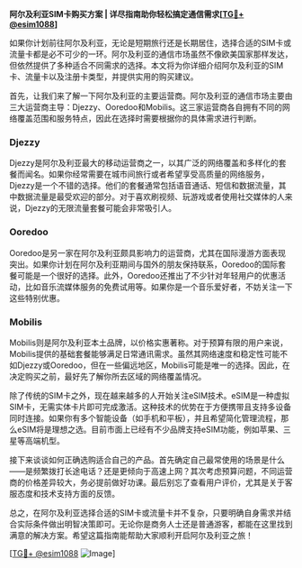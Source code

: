 **阿尔及利亚SIM卡购买方案 | 详尽指南助你轻松搞定通信需求[[TG💪+ @esim1088](https://t.me/s/esim1088)]**

如果你计划前往阿尔及利亚，无论是短期旅行还是长期居住，选择合适的SIM卡或流量卡都是必不可少的一环。阿尔及利亚的通信市场虽然不像欧美国家那样发达，但依然提供了多种适合不同需求的选择。本文将为你详细介绍阿尔及利亚的SIM卡、流量卡以及注册卡类型，并提供实用的购买建议。

首先，让我们来了解一下阿尔及利亚的主要运营商。阿尔及利亚的通信市场主要由三大运营商主导：Djezzy、Ooredoo和Mobilis。这三家运营商各自拥有不同的网络覆盖范围和服务特点，因此在选择时需要根据你的具体需求进行判断。

### Djezzy

Djezzy是阿尔及利亚最大的移动运营商之一，以其广泛的网络覆盖和多样化的套餐而闻名。如果你经常需要在城市间旅行或者希望享受高质量的网络服务，Djezzy是一个不错的选择。他们的套餐通常包括语音通话、短信和数据流量，其中数据流量是最受欢迎的部分。对于喜欢刷视频、玩游戏或者使用社交媒体的人来说，Djezzy的无限流量套餐可能会非常吸引人。

### Ooredoo

Ooredoo是另一家在阿尔及利亚颇具影响力的运营商，尤其在国际漫游方面表现突出。如果你计划在阿尔及利亚期间与国外的朋友保持联系，Ooredoo的国际套餐可能是一个很好的选择。此外，Ooredoo还推出了不少针对年轻用户的优惠活动，比如音乐流媒体服务的免费试用等。如果你是一个音乐爱好者，不妨关注一下这些特别优惠。

### Mobilis

Mobilis则是阿尔及利亚本土品牌，以价格实惠著称。对于预算有限的用户来说，Mobilis提供的基础套餐能够满足日常通讯需求。虽然其网络速度和稳定性可能不如Djezzy或Ooredoo，但在一些偏远地区，Mobilis可能是唯一的选择。因此，在决定购买之前，最好先了解你所去区域的网络覆盖情况。

除了传统的SIM卡之外，现在越来越多的人开始关注eSIM技术。eSIM是一种虚拟SIM卡，无需实体卡片即可完成激活。这种技术的优势在于方便携带且支持多设备同时连接。如果你有多个智能设备（如手机和平板），并且希望简化管理流程，那么eSIM将是理想之选。目前市面上已经有不少品牌支持eSIM功能，例如苹果、三星等高端机型。

接下来谈谈如何正确选购适合自己的产品。首先确定自己最常使用的场景是什么——是频繁拨打长途电话？还是更倾向于高速上网？其次考虑预算问题，不同运营商的价格差异较大，务必提前做好功课。最后别忘了查看用户评价，尤其是关于客服态度和技术支持方面的反馈。

总之，在阿尔及利亚选择合适的SIM卡或流量卡并不复杂，只要明确自身需求并结合实际条件做出明智决策即可。无论你是商务人士还是普通游客，都能在这里找到满意的解决方案。希望这篇指南能帮助大家顺利开启阿尔及利亚之旅！

[[TG💪+ @esim1088](https://t.me/s/esim1088) ![Image](https://i.postimg.cc/4NQfJmqS/Snipaste-2025-05-13-00-14-12.png)]